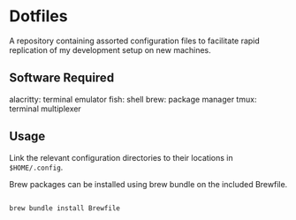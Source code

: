 # Dotfiles

A repository containing assorted configuration files to facilitate rapid
replication of my development setup on new machines.

## Software Required

alacritty: terminal emulator
fish: shell
brew: package manager
tmux: terminal multiplexer

## Usage

Link the relevant configuration directories to their locations in `$HOME/.config`.

Brew packages can be installed using brew bundle on the included Brewfile.

```shell

brew bundle install Brewfile

```
